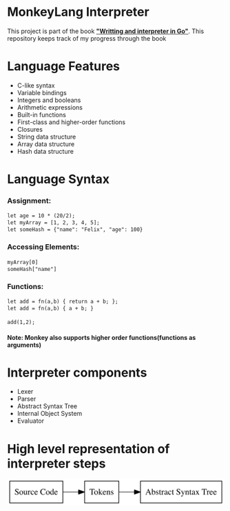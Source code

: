 # MonkeyLang Interpreter

This project is part of the book [**"Writting and interpreter in Go"**](https://interpreterbook.com/). This repository keeps track of my progress through the book

# Language Features

- C-like syntax
- Variable bindings
- Integers and booleans
- Arithmetic expressions
- Built-in functions
- First-class and higher-order functions
- Closures
- String data structure
- Array data structure
- Hash data structure

# Language Syntax

### Assignment:

```monkey
let age = 10 * (20/2);
let myArray = [1, 2, 3, 4, 5];
let someHash = {"name": "Felix", "age": 100}
```

### Accessing Elements:

```monkey
myArray[0]
someHash["name"]
```

### Functions:

```monkey
let add = fn(a,b) { return a + b; };
let add = fn(a,b) { a + b; }

add(1,2);
```

#### **Note:** Monkey also supports higher order functions(functions as arguments)

# Interpreter components

- Lexer
- Parser
- Abstract Syntax Tree
- Internal Object System
- Evaluator

# High level representation of interpreter steps

![Interpreter steps](images/source_code_tokens_ast.png)

